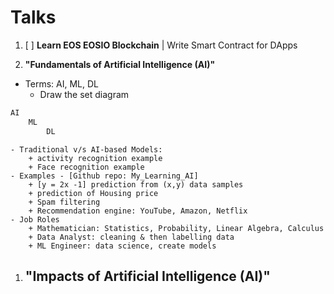 # Talks
1. [ ] __Learn EOS EOSIO Blockchain__ | Write Smart Contract for DApps

1. __"Fundamentals of Artificial Intelligence (AI)"__
- Terms: AI, ML, DL
	+ Draw the set diagram 

```md
AI
	ML
		DL
```
	- Traditional v/s AI-based Models: 
		+ activity recognition example
		+ Face recognition example
	- Examples - [Github repo: My_Learning_AI]
		+ [y = 2x -1] prediction from (x,y) data samples
		+ prediction of Housing price
		+ Spam filtering
		+ Recommendation engine: YouTube, Amazon, Netflix
	- Job Roles
		+ Mathematician: Statistics, Probability, Linear Algebra, Calculus
		+ Data Analyst: cleaning & then labelling data
		+ ML Engineer: data science, create models

1. __"Impacts of Artificial Intelligence (AI)"__
	- 